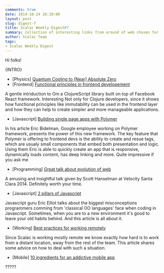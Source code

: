 ```yaml
---
comments: true
date: 2014-10-24 16:10:00
layout: post
slug: digest-7
title: Scalac Weekly Digest#7
summary: Collection of interesting links from around of web chosen for you by Scalac team
author: Scalac Team
tags:
- Scalac Weekly Digest
---
```


Hi folks! 

{INTRO}

* \[Physics\] [Quantum Cooling to (Near) Absolute Zero](https://www.youtube.com/watch?v=7jT5rbE69ho)
* \[Frontend\] [Functional principles in frontend developement](http://www.infoq.com/presentations/om-clojurescript-facebook-react)

A gentle intriduction to Om a ClojureScript library built on top of Facebook React framework. Interesting Not only for Clojure developers, since it shows how functional principles like immutability can be used in the frontend layer and how they can help to create simpler and more manageable applications.

* \[Javascript\] [Building single page apps with Polymer](https://www.polymer-project.org/articles/spa.html)

In his article Eric Bidelman, Google employee working on Polymer framework, presents the power of this new framework. The key feature that Polymer is offering to frontend devs is the ability to create and resue tags, which are usualy small components that embed both presentation and logic. Using them Eric is able to quickly create an app that is responsive, dynamically loads content, has deep linking and more. Quite impressive if you ask me

* \[Programming\] [Great talk about evolution of web](https://www.youtube.com/watch?v=FZYrlKbkLe8)

A amusing and insightful talk given by Scott Hanselman at Velocity Santa Clara 2014. Definitely worth your time.

* \[Javascript\] [2 pillars of Javascript](https://medium.com/javascript-scene/the-two-pillars-of-javascript-ee6f3281e7f3)

 Javascript guru Eric Elliot talks about the biggest misconceptions programmers comming from 'classical OO languages' face when coding in Javascript. Sometimes, when you are to a new environment it's good to leave your old habits behind. And this article is all about it.

* \[Working\] [Best practices for working remotely](http://www.drdobbs.com/tools/7-best-practices-for-being-a-successful/240169183)

Since Scalac is working mostly remote we know exactly how hard is to work from a distant location, away from the rest of the team. This article shares some advice on how to deal with such a situation. 

* \[Mobile\] [10 ingredients for an addictive mobile app](http://thenextweb.com/dd/2014/10/28/10-ingredients-concoct-subconsciously-addictive-mobile-app/1/)

????? 
